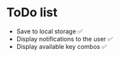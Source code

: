 # ToDo list

* Save to local storage ✅
* Display notifications to the user ✅
* Display available key combos ✅
